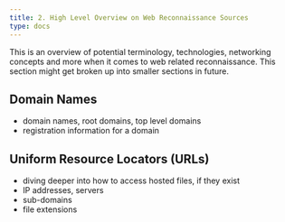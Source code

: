 ```yaml
---
title: 2. High Level Overview on Web Reconnaissance Sources
type: docs
---
```


This is an overview of potential terminology, technologies, networking concepts and more when it comes to web related reconnaissance. This section might get broken up into smaller sections in future.


## Domain Names

- domain names, root domains, top level domains
- registration information for a domain

## Uniform Resource Locators (URLs)

- diving deeper into how to access hosted files, if they exist
- IP addresses, servers
- sub-domains
- file extensions


